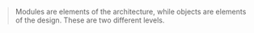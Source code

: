 > Modules are elements of the architecture, while objects are elements of the design.
These are two different levels.